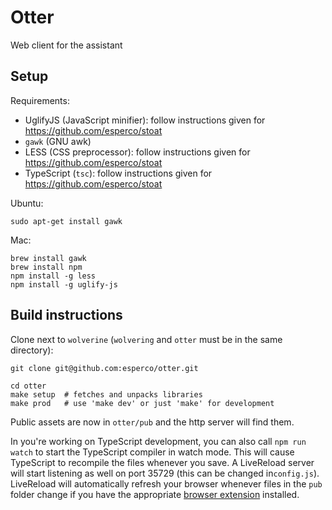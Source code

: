 Otter
====

Web client for the assistant

Setup
-----

Requirements:
* UglifyJS (JavaScript minifier): follow instructions given for
  https://github.com/esperco/stoat
* `gawk` (GNU awk)
* LESS (CSS preprocessor): follow instructions given for
  https://github.com/esperco/stoat
* TypeScript (`tsc`): follow instructions given for
  https://github.com/esperco/stoat

Ubuntu:
```
sudo apt-get install gawk
```

Mac:
```
brew install gawk
brew install npm
npm install -g less
npm install -g uglify-js
```

Build instructions
------------------

Clone next to `wolverine` (`wolvering` and `otter` must be in the same directory):
```
git clone git@github.com:esperco/otter.git
```

```
cd otter
make setup  # fetches and unpacks libraries
make prod   # use 'make dev' or just 'make' for development
```

Public assets are now in `otter/pub` and the http server will find them.

In you're working on TypeScript development, you can also call `npm run watch` 
to start the TypeScript compiler in watch mode. This will cause TypeScript
to recompile the files whenever you save. A LiveReload server will start
listening as well on port 35729 (this can be changed in`config.js`). LiveReload
will automatically refresh your browser whenever files in the `pub` folder
change if you have the appropriate 
[browser extension](http://livereload.com/extensions/) installed.
